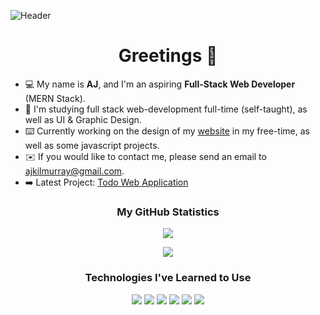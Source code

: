![Header](https://imgur.com/BaW8tJS.jpg)
<h1 align="center">Greetings 👋</h1>
<ul>
  <li>💻 My name is <strong>AJ</strong>, and I'm an aspiring <strong>Full-Stack Web Developer</strong> (MERN Stack).</li>
  <li>📝 I'm studying full stack web-development full-time (self-taught), as well as UI & Graphic Design.
  <li>⌨️ Currently working on the design of my <a href="https://ajkilmurray.xyz" target="_blank">website</a> in my free-time, as well as some javascript projects.</li>
  <li>✉️ If you would like to contact me, please send an email to <a href="mailto:ajkilmurray@gmail.com" target="_blank">ajkilmurray@gmail.com</a>.</li>
  <li>➡️ Latest Project: <a href="https://ajkilmurray.github.io/todo-application/" target="_blank">Todo Web Application</a></li>
</ul>
<h3 align="center">My GitHub Statistics</h3>
<p align="center"><img align="center" src="https://github-readme-streak-stats.herokuapp.com/?user=ajkilmurray&theme=dark"></p>
<p align="center"><img src="https://github-readme-stats.vercel.app/api/top-langs/?username=ajkilmurray&theme=dark&layout=compact"></p>
<h3 align="center">Technologies I've Learned to Use</h3>
<p align="center">
<img src="https://img.icons8.com/color/48/000000/adobe-xd.png"/>
<img src="https://img.icons8.com/color/50/4a90e2/html-5--v1.png"/>
<img src="https://img.icons8.com/color/50/4a90e2/css3.png"/>
<img src="https://img.icons8.com/color/48/4a90e2/javascript.png"/>
<img src="https://img.icons8.com/color/48/4a90e2/sass.png"/>
<img src="https://img.icons8.com/color/48/000000/bootstrap.png"/>
</p>




